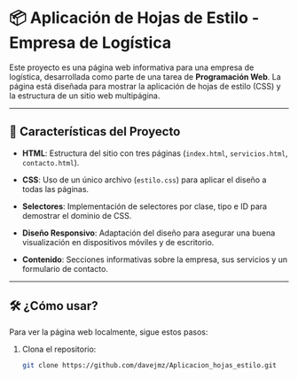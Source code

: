 # 📦 Aplicación de Hojas de Estilo - Empresa de Logística

Este proyecto es una página web informativa para una empresa de logística, desarrollada como parte de una tarea de **Programación Web**. La página está diseñada para mostrar la aplicación de hojas de estilo (CSS) y la estructura de un sitio web multipágina.

---

## 🚀 Características del Proyecto

- **HTML**: Estructura del sitio con tres páginas (`index.html`, `servicios.html`, `contacto.html`).

- **CSS**: Uso de un único archivo (`estilo.css`) para aplicar el diseño a todas las páginas.

- **Selectores**: Implementación de selectores por clase, tipo e ID para demostrar el dominio de CSS.

- **Diseño Responsivo**: Adaptación del diseño para asegurar una buena visualización en dispositivos móviles y de escritorio.

- **Contenido**: Secciones informativas sobre la empresa, sus servicios y un formulario de contacto.

---

## 🛠️ ¿Cómo usar?

Para ver la página web localmente, sigue estos pasos:

1. Clona el repositorio:
   ```bash
   git clone https://github.com/davejmz/Aplicacion_hojas_estilo.git
